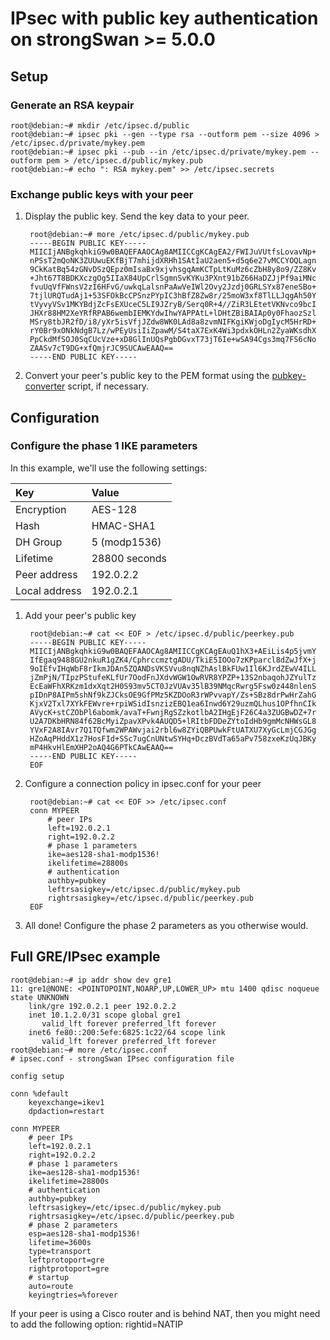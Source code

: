 # IPsec with public key authentication on strongSwan >= 5.0.0
## Setup
### Generate an RSA keypair

    root@debian:~# mkdir /etc/ipsec.d/public
    root@debian:~# ipsec pki --gen --type rsa --outform pem --size 4096 > /etc/ipsec.d/private/mykey.pem
    root@debian:~# ipsec pki --pub --in /etc/ipsec.d/private/mykey.pem --outform pem > /etc/ipsec.d/public/mykey.pub
    root@debian:~# echo ": RSA mykey.pem" >> /etc/ipsec.secrets

### Exchange public keys with your peer
1. Display the public key. Send the key data to your peer.

        root@debian:~# more /etc/ipsec.d/public/mykey.pub
        -----BEGIN PUBLIC KEY-----
        MIICIjANBgkqhkiG9w0BAQEFAAOCAg8AMIICCgKCAgEA2/FWIJuVUtfsLovavNp+
        nPSsT2mQoNK3ZUUwuEKfBjT7mhijdXRHh1SAtIaU2aen5+d5q6e27vMCCYOQLagn
        9CkKatBq54zGNvDSzQEpz0mIsaBx9xjvhsgqAmKCTpLtKuMz6cZbH8y8o9/ZZ8Kv
        +Jht67T8BDKXczgOg5IIaX84UpCrlSgmnSvKYKu3PXnt91bZ66HaDZJjPf9aiMNc
        fvuUqVfFWnsV2zI6HFvG/uwkqLalsnPaAwVeIWl2Ovy2Jzdj0GRLSYx87eneSBo+
        7tjlURQTudAj1+53SFOkBcCPSnzPYpIC3hBfZ8Zw8r/25moW3xf8TlLLJqgAh50Y
        tVyvyVSv1MKYBdjZcFsEXUceC5LI9JZryB/Serq0R+4//ZiR3LEtetVKNvco9bcI
        JHXr88HM2XeYRfRPAB6wembIEMKYdwIhwYAPPAtL+lDHtZBiBAIAp0y0FhaozSzl
        MSry8tbJR2fD/i8/yXr5isVfjJZdw8WK0LAd8a8zvmNIFKgiKWjoDgIycM5HrRD+
        rY0Br9xONkNdgB7Lz/wPEyUsiIiZpawM/S4taX7ExK4Wi3pdxkOHLn2ZyaWKsdhX
        PpCkdMfSOJ0SqCUcVze+xD8GlInUQsPgbDGvxT73jT6Ie+wSA94Cgs3mq7FS6cNo
        ZAASv7cT9DG+xfQmjrJC9SUCAwEAAQ==
        -----END PUBLIC KEY-----

2. Convert your peer's public key to the PEM format using the [pubkey-converter][pubkey-converter] script, if necessary.

[pubkey-converter]: https://dn42.us/git/user/ryan/pubkey-converter.git/plain/pubkey-converter.pl "Public key conversion script"

## Configuration
### Configure the phase 1 IKE parameters
In this example, we'll use the following settings:

| Key           | Value         |
| :------------ | :------------ |
| Encryption    | AES-128       |
| Hash          | HMAC-SHA1     |
| DH Group      | 5 (modp1536)  |
| Lifetime      | 28800 seconds |
| Peer address  | 192.0.2.2     |
| Local address | 192.0.2.1     |

1. Add your peer's public key

        root@debian:~# cat << EOF > /etc/ipsec.d/public/peerkey.pub
        -----BEGIN PUBLIC KEY-----
        MIICIjANBgkqhkiG9w0BAQEFAAOCAg8AMIICCgKCAgEAuQ1hX3+AEiLis4p5jvmY
        IfEgaq9488GU2nkuR1gZK4/CphrccmztgADU/TkiE5IOOo7zKPparcl8dZwJfX+j
        9oIEfvIHqWbF8rIkmJDAn5ZQANDsVKSVvu8nqNZhAslBkFUw1Il6KJrdZEwV4ILL
        jZmPjN/TIpzPStufeKLfUr7OodFnJXdvWGW1OwRVR8YPZP+13S2nbaqohJZYulTz
        EcEaWFhXRKzm1dxXqt2H0S93mv5CT0JzVUAv35lB39NMqcRwrg5Fsw0z448nlenS
        pIDnP8AIPm5shNf9kZJCksOE9GfPMz5KZDOoR3rWPvvapY/Zs+SBz8drPwHrZahG
        KjxV2Txl7XYkFEWvre+rpiWSidIsnzizEBQ1ea6Inwd6Y29uzmQLhus1OPfhnCIk
        AVycK+stCZObPl6abomk/avaT+FwnjRgSZzkotlbA2IHgEjF26C4a3ZUGBwDZ+7r
        U2A7DKbHRN84f62BcMyiZpavXPvk4AUQD5+lRItbFDDeZYtoIdHb9gmMcNHWsGL8
        YVxF2A8IAvr7Q1TQfwm2WPAWvjai2rbl6w8ZYiQBPUwkFtUATXU7XyGcLmjCGJGg
        HZoAqPHddX1z7HosFId+SSc7ugCnUNtwSYHq+DczBVdTa65aPv758zxeKzUqJBKy
        mP4HkvHlEmXHP2oAQ4G6PTkCAwEAAQ==
        -----END PUBLIC KEY-----
        EOF

2. Configure a connection policy in ipsec.conf for your peer

        root@debian:~# cat << EOF >> /etc/ipsec.conf
        conn MYPEER
            # peer IPs
            left=192.0.2.1
            right=192.0.2.2
            # phase 1 parameters
            ike=aes128-sha1-modp1536!
            ikelifetime=28800s
            # authentication
            authby=pubkey
            leftrsasigkey=/etc/ipsec.d/public/mykey.pub
            rightrsasigkey=/etc/ipsec.d/public/peerkey.pub
        EOF

3. All done! Configure the phase 2 parameters as you otherwise would.

## Full GRE/IPsec example
    root@debian:~# ip addr show dev gre1
    11: gre1@NONE: <POINTOPOINT,NOARP,UP,LOWER_UP> mtu 1400 qdisc noqueue state UNKNOWN
        link/gre 192.0.2.1 peer 192.0.2.2
        inet 10.1.2.0/31 scope global gre1
           valid_lft forever preferred_lft forever
        inet6 fe80::200:5efe:6825:1c22/64 scope link
           valid_lft forever preferred_lft forever
    root@debian:~# more /etc/ipsec.conf
    # ipsec.conf - strongSwan IPsec configuration file
    
    config setup
    
    conn %default
        keyexchange=ikev1
        dpdaction=restart
    
    conn MYPEER
        # peer IPs
        left=192.0.2.1
        right=192.0.2.2
        # phase 1 parameters
        ike=aes128-sha1-modp1536!
        ikelifetime=28800s
        # authentication
        authby=pubkey
        leftrsasigkey=/etc/ipsec.d/public/mykey.pub
        rightrsasigkey=/etc/ipsec.d/public/peerkey.pub
        # phase 2 parameters
        esp=aes128-sha1-modp1536!
        lifetime=3600s
        type=transport
        leftprotoport=gre
        rightprotoport=gre
        # startup
        auto=route
        keyingtries=%forever

If your peer is using a Cisco router and is behind NAT, then you might need to add the following option:
        rightid=NATIP